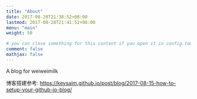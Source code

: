 ```yaml
---
title: "About"
date: 2017-08-20T21:38:52+08:00
lastmod: 2017-08-28T21:41:52+08:00
menu: "main"
weight: 50

# you can close something for this content if you open it in config.toml.
comment: false
mathjax: false
---
```


A blog for weiweimilk

博客搭建参考: https://keysaim.github.io/post/blog/2017-08-15-how-to-setup-your-github-io-blog/

